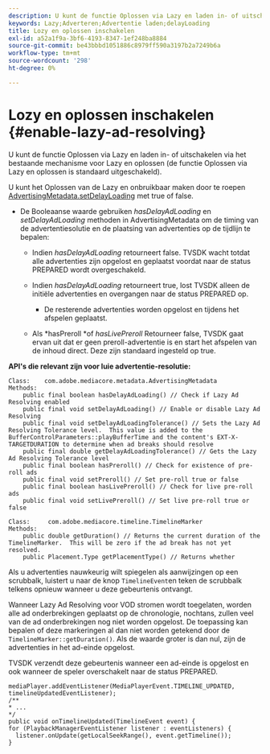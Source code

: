 ```yaml
---
description: U kunt de functie Oplossen via Lazy en laden in- of uitschakelen via het bestaande mechanisme voor Lazy en oplossen (de functie Oplossen via Lazy en oplossen is standaard uitgeschakeld).
keywords: Lazy;Adverteren;Advertentie laden;delayLoading
title: Lozy en oplossen inschakelen
exl-id: a52a1f9a-3bf6-4193-8347-1ef248ba8884
source-git-commit: be43bbbd1051886c8979ff590a3197b2a7249b6a
workflow-type: tm+mt
source-wordcount: '298'
ht-degree: 0%

---
```


# Lozy en oplossen inschakelen {#enable-lazy-ad-resolving}

U kunt de functie Oplossen via Lazy en laden in- of uitschakelen via het bestaande mechanisme voor Lazy en oplossen (de functie Oplossen via Lazy en oplossen is standaard uitgeschakeld).

U kunt het Oplossen van de Lazy en onbruikbaar maken door te roepen [AdvertisingMetadata.setDelayLoading](https://help.adobe.com/en_US/primetime/api/psdk/javadoc_2.4/com/adobe/mediacore/metadata/AdvertisingMetadata.html#setDelayAdLoading-boolean-) met true of false.

* De Booleaanse waarde gebruiken *hasDelayAdLoading* en *setDelayAdLoading* methoden in AdvertisingMetadata om de timing van de advertentiesolutie en de plaatsing van advertenties op de tijdlijn te bepalen:

   * Indien *hasDelayAdLoading* retourneert false. TVSDK wacht totdat alle advertenties zijn opgelost en geplaatst voordat naar de status PREPARED wordt overgeschakeld.
   * Indien *hasDelayAdLoading* retourneert true, lost TVSDK alleen de initiële advertenties en overgangen naar de status PREPARED op.

      * De resterende advertenties worden opgelost en tijdens het afspelen geplaatst.
   * Als *hasPreroll *of *hasLivePreroll* Retourneer false, TVSDK gaat ervan uit dat er geen preroll-advertentie is en start het afspelen van de inhoud direct. Deze zijn standaard ingesteld op true.


**API&#39;s die relevant zijn voor luie advertentie-resolutie:**

```
Class:    com.adobe.mediacore.metadata.AdvertisingMetadata 
Methods: 
    public final boolean hasDelayAdLoading() // Check if Lazy Ad Resolving enabled 
    public final void setDelayAdLoading() // Enable or disable Lazy Ad Resolving 
    public final void setDelayAdLoadingTolerance() // Sets the Lazy Ad Resolving Tolerance level.  This value is added to the BufferControlParameters::playBufferTime and the content's EXT-X-TARGETDURATION to determine when ad breaks should resolve 
    public final double getDelayAdLoadingTolerance() // Gets the Lazy Ad Resolving Tolerance level 
    public final boolean hasPreroll() // Check for existence of pre-roll ads 
    public final void setPreroll() // Set pre-roll true or false 
    public final boolean hasLivePreroll() // Check for live pre-roll ads 
    public final void setLivePreroll() // Set live pre-roll true or false

Class:     com.adobe.mediacore.timeline.TimelineMarker 
Methods: 
    public double getDuration() // Returns the current duration of the TimelineMarker.  This will be zero if the ad break has not yet resolved. 
    public Placement.Type getPlacementType() // Returns whether
```

Als u advertenties nauwkeurig wilt spiegelen als aanwijzingen op een scrubbalk, luistert u naar de knop `TimelineEvent`en teken de scrubbalk telkens opnieuw wanneer u deze gebeurtenis ontvangt.

Wanneer Lazy Ad Resolving voor VOD stromen wordt toegelaten, worden alle ad onderbrekingen geplaatst op de chronologie, nochtans, zullen veel van de ad onderbrekingen nog niet worden opgelost. De toepassing kan bepalen of deze markeringen al dan niet worden getekend door de `TimelineMarker::getDuration()`. Als de waarde groter is dan nul, zijn de advertenties in het ad-einde opgelost.

TVSDK verzendt deze gebeurtenis wanneer een ad-einde is opgelost en ook wanneer de speler overschakelt naar de status PREPARED.

```
mediaPlayer.addEventListener(MediaPlayerEvent.TIMELINE_UPDATED, timelineUpdatedEventListener); 
/** 
* ... 
*/ 
public void onTimelineUpdated(TimelineEvent event) { 
for (PlaybackManagerEventListener listener : eventListeners) { 
  listener.onUpdate(getLocalSeekRange(), event.getTimeline()); 
}
```
